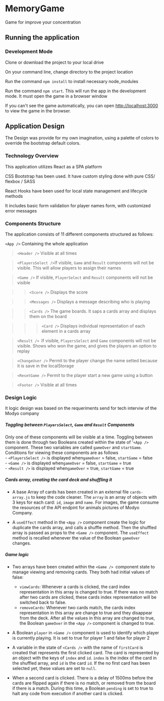 # MemoryGame
Game for improve your concentration

## Running the application

### Development Mode

Clone or download the project to your local drive <br />

On your command line, change directory to the project location <br />

Run the command `npm install` to install necessary node_modules<br />

Run the command `npm start`. This will run the app in the development mode. It must open the game in a browser window<br />

If you can't see the game automatically, you can open [http://localhost:3000](http://localhost:3000) to view the game in the browser.<br />


## Application Design

The Design was provide for my own imagination, using a palette of colors to override the bootstrap default colors.

### Technology Overview

This application utilizes React as a SPA platform<br />

CSS Bootstrap has been used. It have custom styling done with pure CSS/ flexbox / SASS<br />

React Hooks have been used for local state management and lifecycle methods<br />

It includes basic form validation for player names form, with customized error messages<br />


### Components Structure

The application consists of 11 different components structured as follows:

`<App />` Containing the whole application <br />

> `<Header />` Visible at all times<br />

> `<PlayersSelect />`If visible, `Game` and `Result` components will not be visible. This will allow players to assign their names<br />

> `<Game />` If visible, `PlayerSelect` and `Result` components will not be visible<br />

> > `<Score />` Displays the score<br />

> > `<Messages />` Displays a message describing who is playing<br />

> > `<Cards />` The game boards. It saps a cards array and displays them on the board<br />

> > > `<Card />` Displays individual representation of each element in a cards array<br />

> `<Result /> `If visible, `PlayersSelect` and `Game` components will not be visible. Shows who won the game, and gives the players an option to replay<br />

> `<ChangeUser />` Permit to the player change the name setted because it is save in the localStorage<br />

> `<ResetGame />` Permit to the player start a new game using a button<br />

> `<Footer />` Visible at all times

### Design Logic
It logic design was based on the requeriments send for tech interviw of the Modyo company

##### Toggling between `PlayersSelect`, `Game` and `Result` Components
Only one of these components will be visible at a time. Toggling between them is done through two Booleans created within the state of '`<App />` component. These two variables are called `gameOver` and `startGame`. Conditions for viewing these components are as follows<br />- `<PlayersSelect />` is displayed when`gameOver` = false, `startGame` = false<br />- `<Game />` is displayed when`gameOver` = false, `startGame` = true<br />- `<Result />` is displayed when`gameOver` = true, `startGame` = true<br />

##### Cards array, creating the card deck and shuffling it
- A base Array of cards has been created in an external file `cards-array.js` to keep the code cleaner. The `array` is an array of objects with 3 keys for each card: `id`, `image` and `name`. For images, the game consume the resources of the API endpint for animals pictures of Modyo Company.

- A `useEffect` method in the  `<App />` component create the logic for duplicate the cards array, and calls a shuffle method. Then the shuffled array is passed as props to the `<Game />` component. The `useEffect` method is recalled whenever the value of the Boolean `gameOver` changes.

##### Game logic
- Two arrays have been created within the `<Game /> `component state to manage viewing and removing cards. They both had initial values of false:
    - `viewCards`: Whenever a cards is clicked, the card index representation in this array is changed to true. If there was no match after two cards are clicked, these cards index representation will be switched back to false. 
    - `removeCards`: Whenever two cards match, the cards index representation in this array are change to true and they disappear from the deck. After all the values in this array are changed to true, the Boolean `gameOver` in the `<App />` component is changed to true.

- A Boolean `player` in `<Game />` component is used to identify which player is currently playing. It is set to true for player 1 and false for player 2

- A variable in the state of `<Cards />` with the name of `firstCard` is created that represents the first clicked card. The card is represented by an object with the keys of `index` and `id`. `index` is the index of the card in the shuffled array, and `id` is the card `id`. If the no first card has been selected yet, these values are set to `null`.

- When a second card is clicked. There is a delay of 1500ms before the cards are flipped again if there is no match, or removed from the board if there is a match. During this time, a Boolean `pending` is set to true to halt any code from execution if another card is clicked.
